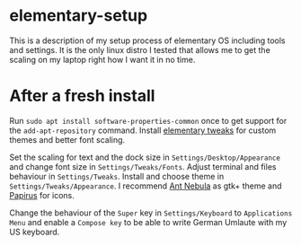 # elementary-setup

This is a description of my setup process of elementary OS including tools and settings. 
It is the only linux distro I tested that allows me to get the scaling on my laptop right how I want it in no time. 

# After a fresh install
Run `sudo apt install software-properties-common` once to get support for the `add-apt-repository` command.
Install [elementary tweaks](https://github.com/elementary-tweaks/elementary-tweaks) for custom themes and better font scaling.

Set the scaling for text and the dock size in `Settings/Desktop/Appearance` and change font size in `Settings/Tweaks/Fonts`.
Adjust terminal and files behaviour in `Settings/Tweaks`.
Install and choose theme in `Settings/Tweaks/Appearance`. I recommend [Ant Nebula](https://github.com/EliverLara/Ant-Nebula) as gtk+ theme and [Papirus](https://github.com/PapirusDevelopmentTeam/papirus-icon-theme) for icons.

Change the behaviour of the `Super` key in `Settings/Keyboard` to `Applications Menu` and enable a `Compose key` to be able to write German Umlaute with my US keyboard.
